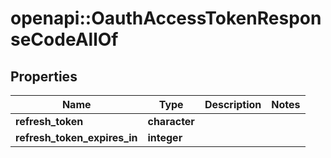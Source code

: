 # openapi::OauthAccessTokenResponseCodeAllOf


## Properties
Name | Type | Description | Notes
------------ | ------------- | ------------- | -------------
**refresh_token** | **character** |  | 
**refresh_token_expires_in** | **integer** |  | 


